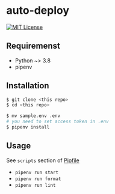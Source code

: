 # auto-deploy

[![MIT License](http://img.shields.io/badge/license-MIT-blue.svg?style=flat)](LICENSE)

## Requiremenst

- Python ~> 3.8
- pipenv

## Installation

```sh
$ git clone <this repo>
$ cd <this repo>

$ mv sample.env .env
# you need to set access token in .env
$ pipenv install
```

## Usage

See `scripts` section of [Pipfile](./app/Pipfile)

- `pipenv run start`
- `pipenv run format`
- `pipenv run lint`
